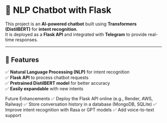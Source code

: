 # 🤖 NLP Chatbot with Flask 

This project is an **AI-powered chatbot** built using **Transformers (DistilBERT)** for **intent recognition**.  
It is deployed as a **Flask API** and integrated with **Telegram** to provide real-time responses.

---

## 🚀 Features
✅ **Natural Language Processing (NLP)** for intent recognition  
✅ **Flask API** to process chatbot requests   
✅ **Pretrained DistilBERT model** for better accuracy  
✅ **Easily expandable** with new intents 

 Future Enhancements
✅ Deploy the Flask API online (e.g., Render, AWS, Railway)
✅ Store conversation history in a database (MongoDB, SQLite)
✅ Improve intent recognition with Rasa or GPT models
✅ Add voice-to-text support
